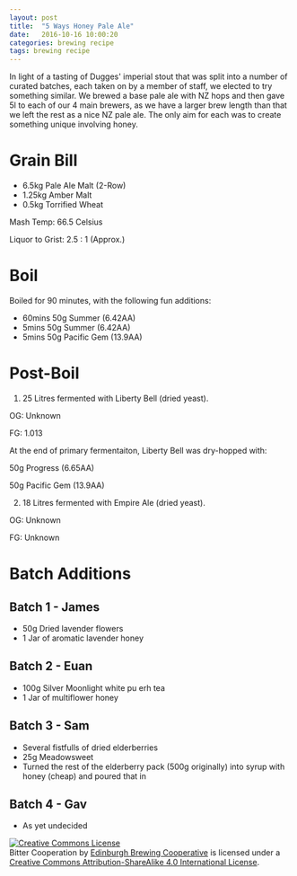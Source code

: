 ```yaml
---
layout: post
title:  "5 Ways Honey Pale Ale"
date:   2016-10-16 10:00:20
categories: brewing recipe
tags: brewing recipe
---
```


In light of a tasting of Dugges' imperial stout that was split into a number of curated batches, each taken on by a member of staff, we elected to try something similar. We brewed a base pale ale with NZ hops and then gave 5l to each of our 4 main brewers, as we have a larger brew length than that we left the rest as a nice NZ pale ale. The only aim for each was to create something unique involving honey.

Grain Bill
==========

* 6.5kg Pale Ale Malt (2-Row)
* 1.25kg Amber Malt
* 0.5kg Torrified Wheat

Mash Temp: 66.5 Celsius

Liquor to Grist: 2.5 : 1 (Approx.)

Boil
====

Boiled for 90 minutes, with the following fun additions:

* 60mins 50g Summer (6.42AA)
* 5mins 50g Summer (6.42AA)
* 5mins 50g Pacific Gem (13.9AA)

Post-Boil
=========

1) 25 Litres fermented with Liberty Bell (dried yeast).


OG: Unknown

FG: 1.013

At the end of primary fermentaiton, Liberty Bell was dry-hopped with:


50g Progress (6.65AA)

50g Pacific Gem (13.9AA)

2) 18 Litres fermented with Empire Ale (dried yeast).

OG: Unknown

FG: Unknown

Batch Additions
===============

Batch 1 - James
---------------

* 50g Dried lavender flowers
* 1 Jar of aromatic lavender honey

Batch 2 - Euan
--------------

* 100g Silver Moonlight white pu erh tea 
* 1 Jar of multiflower honey

Batch 3 - Sam
-------------

* Several fistfulls of dried elderberries
* 25g Meadowsweet
* Turned the rest of the elderberry pack (500g originally) into syrup with honey (cheap) and poured that in

Batch 4 - Gav
-------------

* As yet undecided

<a rel="license" href="http://creativecommons.org/licenses/by-sa/4.0/"><img alt="Creative Commons License" style="border-width:0" src="https://i.creativecommons.org/l/by-sa/4.0/88x31.png" /></a><br /><span xmlns:dct="http://purl.org/dc/terms/" href="http://purl.org/dc/dcmitype/Text" property="dct:title" rel="dct:type">Bitter Cooperation</span> by <a xmlns:cc="http://creativecommons.org/ns#" href="https://edinburgh-brewing-cooperative.github.io" property="cc:attributionName" rel="cc:attributionURL">Edinburgh Brewing Cooperative</a> is licensed under a <a rel="license" href="http://creativecommons.org/licenses/by-sa/4.0/">Creative Commons Attribution-ShareAlike 4.0 International License</a>.
